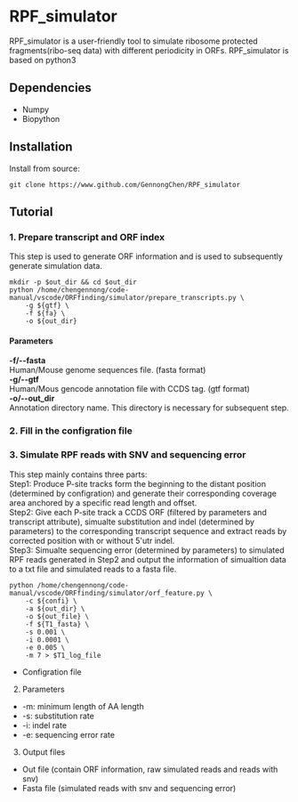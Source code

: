 # RPF_simulator
RPF_simulator is a user-friendly tool to simulate ribosome protected fragments(ribo-seq data) with different periodicity in ORFs.
RPF_simulator is based on python3
## Dependencies
* Numpy
* Biopython
## Installation
Install from source:
```
git clone https://www.github.com/GennongChen/RPF_simulator
```
## Tutorial
### 1. Prepare transcript and ORF index  
This step is used to generate ORF information and is used to subsequently generate simulation data.  
```
mkdir -p $out_dir && cd $out_dir
python /home/chengennong/code-manual/vscode/ORFfinding/simulator/prepare_transcripts.py \
    -g ${gtf} \
    -f ${fa} \
    -o ${out_dir}
```
#### Parameters  
  **-f/--fasta**  
    Human/Mouse genome sequences file. (fasta format)  
  **-g/--gtf**  
    Human/Mous gencode annotation file with CCDS tag. (gtf format)  
  **-o/--out_dir**  
    Annotation directory name. This directory is necessary for subsequent step.  
  
### 2. Fill in the configration file

### 3. Simulate RPF reads with SNV and sequencing error
This step mainly contains three parts:  
  Step1: Produce P-site tracks form the beginning to the distant position (determined by configration) and generate their corresponding coverage area anchored by a specific read length and offset.  
  Step2: Give each P-site track a CCDS ORF (filtered by parameters and transcript attribute), simualte substitution and indel (determined by parameters) to the corresponding transcript sequence and extract reads by corrected position with or without 5'utr indel.  
  Step3: Simualte sequencing error (determined by parameters) to simulated RPF reads generated in Step2 and output the information of simualtion data to a txt file and simulated reads to a fasta file.
```
python /home/chengennong/code-manual/vscode/ORFfinding/simulator/orf_feature.py \
    -c ${confi} \
    -a ${out_dir} \
    -o ${out_file} \
    -f ${T1_fasta} \
    -s 0.001 \
    -i 0.0001 \
    -e 0.005 \
    -m 7 > $T1_log_file
```

  * Configration file  
2. Parameters  
  * -m: minimum length of AA length  
  * -s: substitution rate  
  * -i: indel rate  
  * -e: sequencing error rate  
3. Output files
  * Out file (contain ORF information, raw simulated reads and reads with snv)  
  * Fasta file (simulated reads with snv and sequencing error)  

